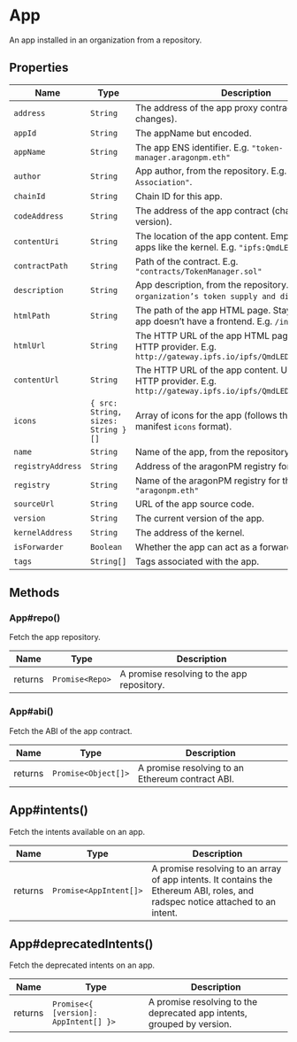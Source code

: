 # App

An app installed in an organization from a repository.

## Properties

| Name              | Type                               | Description                                                                                                              |
| ----------------- | ---------------------------------- | ------------------------------------------------------------------------------------------------------------------------ |
| `address`         | `String`                           | The address of the app proxy contract (never changes).                                                                   |
| `appId`           | `String`                           | The appName but encoded.                                                                                                 |
| `appName`         | `String`                           | The app ENS identifier. E.g. `"token-manager.aragonpm.eth"`                                                              |
| `author`          | `String`                           | App author, from the repository. E.g. `"Aragon Association"`.                                                            |
| `chainId`         | `String`                           | Chain ID for this app.                                                                                                   |
| `codeAddress`     | `String`                           | The address of the app contract (changes with every version).                                                            |
| `contentUri`      | `String`                           | The location of the app content. Empty for special apps like the kernel. E.g. `"ipfs:QmdLEDDfi…"`                        |
| `contractPath`    | `String`                           | Path of the contract. E.g. `"contracts/TokenManager.sol"`                                                                |
| `description`     | `String`                           | App description, from the repository. E.g. `"Manage an organization’s token supply and distribution."`.                  |
| `htmlPath`        | `String`                           | The path of the app HTML page. Stays empty if the app doesn’t have a frontend. E.g. `/index.html`                        |
| `htmlUrl`         | `String`                           | The HTTP URL of the app HTML page. Uses the IPFS HTTP provider. E.g. `http://gateway.ipfs.io/ipfs/QmdLEDDfi…/index.html` |
| `contentUrl`      | `String`                           | The HTTP URL of the app content. Uses the IPFS HTTP provider. E.g. `http://gateway.ipfs.io/ipfs/QmdLEDDfi…/`             |
| `icons`           | `{ src: String, sizes: String }[]` | Array of icons for the app (follows the web app manifest `icons` format).                                                |
| `name`            | `String`                           | Name of the app, from the repository. E.g. `"Tokens"`.                                                                   |
| `registryAddress` | `String`                           | Address of the aragonPM registry for this app.                                                                           |
| `registry`        | `String`                           | Name of the aragonPM registry for this app. E.g. `"aragonpm.eth"`                                                        |
| `sourceUrl`       | `String`                           | URL of the app source code.                                                                                                   |
| `version`         | `String`                           | The current version of the app.                                                                                          |
| `kernelAddress`   | `String`                           | The address of the kernel.                                                                                               |
| `isForwarder`     | `Boolean`                          | Whether the app can act as a forwarder.                                                                                  |
| `tags`            | `String[]`                         | Tags associated with the app.                                                                                            |

## Methods

### App#repo()

Fetch the app repository.

| Name    | Type            | Description                                |
| ------- | --------------- | ------------------------------------------ |
| returns | `Promise<Repo>` | A promise resolving to the app repository. |

### App#abi()

Fetch the ABI of the app contract.

| Name    | Type                | Description                                      |
| ------- | ------------------- | ------------------------------------------------ |
| returns | `Promise<Object[]>` | A promise resolving to an Ethereum contract ABI. |

## App#intents()

Fetch the intents available on an app.

| Name    | Type                   | Description                                                                                                                    |
| ------- | ---------------------- | ------------------------------------------------------------------------------------------------------------------------------ |
| returns | `Promise<AppIntent[]>` | A promise resolving to an array of app intents. It contains the Ethereum ABI, roles, and radspec notice attached to an intent. |

## App#deprecatedIntents()

Fetch the deprecated intents on an app.

| Name    | Type                                  | Description                                                            |
| ------- | ------------------------------------- | ---------------------------------------------------------------------- |
| returns | `Promise<{ [version]: AppIntent[] }>` | A promise resolving to the deprecated app intents, grouped by version. |
